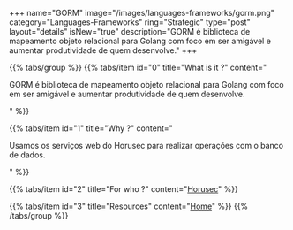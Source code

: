 +++
name="GORM"
image="/images/languages-frameworks/gorm.png"
category="Languages-Frameworks"
ring="Strategic"
type="post"
layout="details"
isNew="true"
description="GORM é biblioteca de mapeamento objeto relacional para Golang com foco em ser amigável e aumentar produtividade de quem desenvolve."
+++

{{% tabs/group %}}
  {{% tabs/item id="0" title="What is it ?" content="<p>GORM é biblioteca de mapeamento objeto relacional para Golang com foco em ser amigável e aumentar produtividade de quem desenvolve.</p>" %}}
  
  {{% tabs/item id="1" title="Why ?" content="<p>Usamos os serviços web do Horusec para realizar operações com o banco de dados.</p>" %}}
  
  {{% tabs/item id="2" title="For who ?" content="<a href='https://horusec.io/site/'>Horusec</a>" %}}

  {{% tabs/item id="3" title="Resources" content="<a href='https://gorm.io/'>Home</a>" %}}
{{% /tabs/group %}}